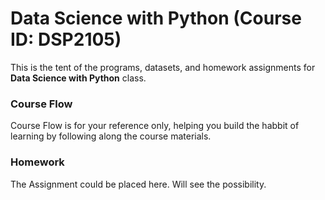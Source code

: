 # Data Science with Python (Course ID: DSP2105)

This is the tent of the programs, datasets, and homework assignments for <b>Data Science with Python</b> class.

### Course Flow

Course Flow is for your reference only, helping you build the habbit of learning by following along the course materials.

### Homework

The Assignment could be placed here. Will see the possibility.
